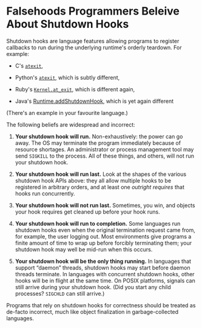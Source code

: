 # Falsehoods Programmers Beleive About Shutdown Hooks

Shutdown hooks are language features allowing programs to register callbacks to run during the underlying runtime's orderly teardown. For example:

* C's [`atexit`](http://man7.org/linux/man-pages/man3/atexit.3.html),

* Python's [`atexit`](https://docs.python.org/library/atexit.html), which is subtly different,

* Ruby's [`Kernel.at_exit`](http://www.ruby-doc.org/core-2.1.3/Kernel.html#method-i-at_exit), which is different again,

* Java's [Runtime.addShutdownHook](http://docs.oracle.com/javase/8/docs/api/java/lang/Runtime.html#addShutdownHook-java.lang.Thread-), which is yet again different

(There's an example in your favourite language.)

The following beliefs are widespread and incorrect:

1. **Your shutdown hook will run.** Non-exhaustively: the power can go away. The OS may terminate the program immediately because of resource shortages. An administrator or process management tool may send `SIGKILL` to the process. All of these things, and others, will not run your shutdown hook.

2. **Your shutdown hook will run last.** Look at the shapes of the various shutdown hook APIs above: they all allow multiple hooks to be registered in arbitrary orders, and at least one _outright requires_ that hooks run concurrently.

3. **Your shutdown hook will not run last.** Sometimes, you win, and objects your hook requires get cleaned up before your hook runs.

4. **Your shutdown hook will run to completion.** Some languages run shutdown hooks even when the original termination request came from, for example, the user logging out. Most environments give programs a finite amount of time to wrap up before forcibly terminating them; your shutdown hook may well be mid-run when this occurs.

5. **Your shutdown hook will be the only thing running.** In languages that support “daemon” threads, shutdown hooks may start before daemon threads terminate. In languages with concurrent shutdown hooks, other hooks will be in flight at the same time. On POSIX platforms, signals can still arrive during your shutdown hook. (Did you start any child processes? `SIGCHLD` can still arrive.)

Programs that rely on shutdown hooks for correctness should be treated as de-facto incorrect, much like object finalization in garbage-collected languages.

